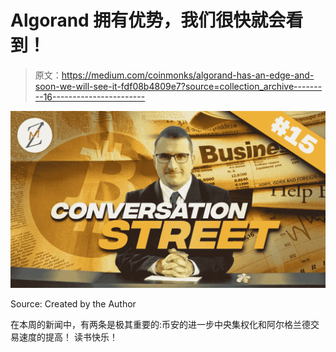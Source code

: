 # Algorand 拥有优势，我们很快就会看到！

> 原文：<https://medium.com/coinmonks/algorand-has-an-edge-and-soon-we-will-see-it-fdf08b4809e7?source=collection_archive---------16----------------------->

![](img/3b91709039ae0ef12550f32a1afe2e2a.png)

Source: Created by the Author

在本周的新闻中，有两条是极其重要的:币安的进一步中央集权化和阿尔格兰德交易速度的提高！
读书快乐！